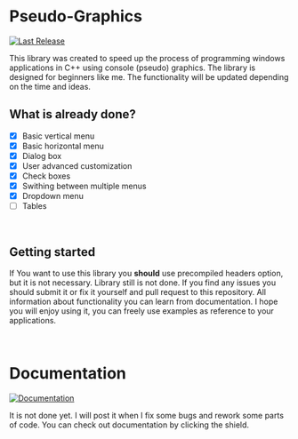 # Pseudo-Graphics
[![Last Release](https://img.shields.io/static/v1?label=Download&message=Last%20release&color=green)](https://github.com/Retr0-code/Console-Graphics/releases/tag/v0.6)

This library was created to speed up the process of programming windows applications in C++ using console (pseudo) graphics. The library is designed for beginners like me. The functionality will be updated depending on the time and ideas.

## What is already done?
  - [x] Basic vertical menu 
  - [x] Basic horizontal menu
  - [x] Dialog box
  - [x] User advanced customization
  - [x] Check boxes
  - [x] Swithing between multiple menus 
  - [x] Dropdown menu
  - [ ] Tables

<br>

## Getting started
If You want to use this library you **should** use precompiled headers option, but it is not necessary.
Library still is not done. If you find any issues you should submit it or fix it yourself and pull request to this repository.
All information about functionality you can learn from documentation.
I hope you will enjoy using it, you can freely use examples as reference to your applications.

<br>

# Documentation
[![Documentation](https://img.shields.io/static/v1?label=Visit&message=Documentation&color=blue)](https://retr0-code.github.io/Console-Graphics-Documentation/)

It is not done yet. I will post it when I fix some bugs and rework some parts of code. You can check out documentation by clicking the shield.
